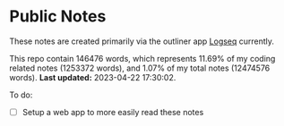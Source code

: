 # Public Notes

These notes are created primarily via the outliner app [Logseq](https://github.com/logseq/logseq) currently.

This repo contain 146476 words, which represents 11.69% of my coding related notes (1253372 words), and 1.07% of my total notes (12474576 words). **Last updated:** 2023-04-22 17:30:02. 

To do:

- [ ] Setup a web app to more easily read these notes
